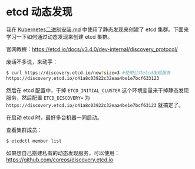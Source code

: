 # etcd 动态发现

我在  [Kubernetes二进制安装.md](../Kubernetes/Kubernetes二进制安装.md) 中使用了静态发现来创建了 etcd 集群。下面来学习一下如何通过动态发现来创建 etcd 集群。

官网教程：https://etcd.io/docs/v3.4.0/dev-internal/discovery_protocol/

废话不多说，来动手：

```bash
$ curl https://discovery.etcd.io/new?size=3	#使用公共etcd发现服务
https://discovery.etcd.io/c41a8c03922c32eaa4be1e7bcf633123
```

然后在 etcd 配置中，干掉 `ETCD_INITIAL_CLUSTER` 这个环境变量来干掉静态发现服务，然后配置 `ETCD_DISCOVERY=` 为 `https://discovery.etcd.io/c41a8c03922c32eaa4be1e7bcf63123` 就搞定了。

在启动 etcd 时，最好多台机器一同启动。

查看集群成员：

```bash
$ etcdctl member list
```



如果想自己搭建私有的动态发现服务，可以使用：https://github.com/coreos/discovery.etcd.io